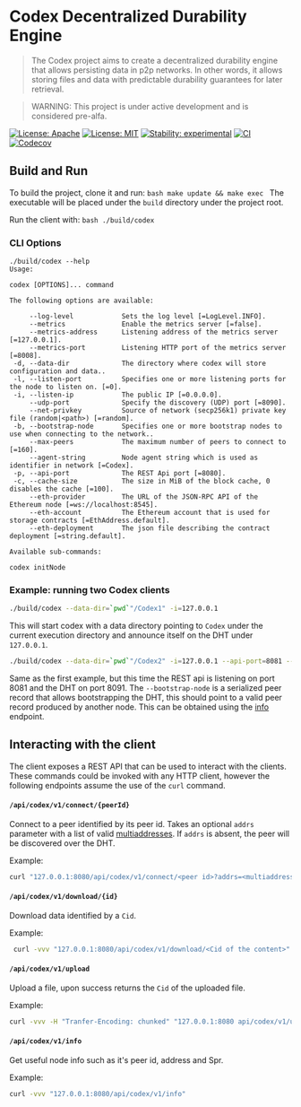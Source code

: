 # Codex Decentralized Durability Engine

> The Codex project aims to create a decentralized durability engine that allows persisting data in p2p networks. In other words, it allows storing files and data with predictable durability guarantees for later retrieval.

> WARNING: This project is under active development and is considered pre-alfa.

[![License: Apache](https://img.shields.io/badge/License-Apache%202.0-blue.svg)](https://opensource.org/licenses/Apache-2.0)
[![License: MIT](https://img.shields.io/badge/License-MIT-blue.svg)](https://opensource.org/licenses/MIT)
[![Stability: experimental](https://img.shields.io/badge/stability-experimental-orange.svg)](#stability)
[![CI](https://github.com/status-im/nim-codex/actions/workflows/ci.yml/badge.svg?branch=main)](https://github.com/status-im/nim-codex/actions?query=workflow%3ACI+branch%3Amain)
[![Codecov](https://codecov.io/gh/status-im/nim-codex/branch/main/graph/badge.svg?token=XFmCyPSNzW)](https://codecov.io/gh/status-im/nim-codex)


## Build and Run

To build the project, clone it and run:
``bash
make update && make exec
``
The executable will be placed under the `build` directory under the project root.

Run the client with:
``bash
./build/codex
``
### CLI Options

```
./build/codex --help
Usage:

codex [OPTIONS]... command

The following options are available:

     --log-level            Sets the log level [=LogLevel.INFO].
     --metrics              Enable the metrics server [=false].
     --metrics-address      Listening address of the metrics server [=127.0.0.1].
     --metrics-port         Listening HTTP port of the metrics server [=8008].
 -d, --data-dir             The directory where codex will store configuration and data..
 -l, --listen-port          Specifies one or more listening ports for the node to listen on. [=0].
 -i, --listen-ip            The public IP [=0.0.0.0].
     --udp-port             Specify the discovery (UDP) port [=8090].
     --net-privkey          Source of network (secp256k1) private key file (random|<path>) [=random].
 -b, --bootstrap-node       Specifies one or more bootstrap nodes to use when connecting to the network..
     --max-peers            The maximum number of peers to connect to [=160].
     --agent-string         Node agent string which is used as identifier in network [=Codex].
 -p, --api-port             The REST Api port [=8080].
 -c, --cache-size           The size in MiB of the block cache, 0 disables the cache [=100].
     --eth-provider         The URL of the JSON-RPC API of the Ethereum node [=ws://localhost:8545].
     --eth-account          The Ethereum account that is used for storage contracts [=EthAddress.default].
     --eth-deployment       The json file describing the contract deployment [=string.default].

Available sub-commands:

codex initNode
```

### Example: running two Codex clients

```bash
./build/codex --data-dir=`pwd`"/Codex1" -i=127.0.0.1
```

This will start codex with a data directory pointing to `Codex` under the current execution directory and announce itself on the DHT under `127.0.0.1`.

```bash
./build/codex --data-dir=`pwd`"/Codex2" -i=127.0.0.1 --api-port=8081 --udp-port=8091 --bootstrap-node=spr:CiUIAhIhAmqg5fVU2yxPStLdUOWgwrkWZMHW2MHf6i6l8IjA4tssEgIDARpICicAJQgCEiECaqDl9VTbLE9K0t1Q5aDCuRZkwdbYwd_qLqXwiMDi2ywQ5v2VlAYaCwoJBH8AAAGRAh-aGgoKCAR_AAABBts3KkcwRQIhAPOKl38CviplVbMVnA_9q3N1K_nk5oGuNp7DWeOqiJzzAiATQ2acPyQvPxLU9YS-TiVo4RUXndRcwMFMX2Yjhw8k3A
```

Same as the first example, but this time the REST api is listening on port 8081 and the DHT on port 8091. The `--bootstrap-node` is a serialized peer record that allows bootstrapping the DHT, this should point to a valid peer record produced by another node. This can be obtained using the [info](#apicodexv1info) endpoint.

## Interacting with the client

The client exposes a REST API that can be used to interact with the clients. These commands could be invoked with any HTTP client, however the following endpoints assume the use of the `curl` command.

#### `/api/codex/v1/connect/{peerId}`

Connect to a peer identified by its peer id. Takes an optional `addrs` parameter with a list of valid [multiaddresses](https://multiformats.io/multiaddr/). If `addrs` is absent, the peer will be discovered over the DHT.

Example:

```bash
curl "127.0.0.1:8080/api/codex/v1/connect/<peer id>?addrs=<multiaddress>"
```

#### `/api/codex/v1/download/{id}`

Download data identified by a `Cid`.

Example:

```bash
 curl -vvv "127.0.0.1:8080/api/codex/v1/download/<Cid of the content>" --output <name of output file>
 ```

#### `/api/codex/v1/upload`

Upload a file, upon success returns the `Cid` of the uploaded file.

Example:

```bash
curl -vvv -H "Tranfer-Encoding: chunked" "127.0.0.1:8080 api/codex/v1/upload" -X POST --data-binary "@<path to file>"
```

#### `/api/codex/v1/info`

Get useful node info such as it's peer id, address and Spr.

Example:

```bash
curl -vvv "127.0.0.1:8080/api/codex/v1/info"
```
